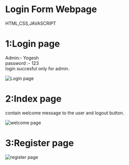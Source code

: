 # Login Form Webpage
HTML,CSS,JAVASCRIPT

# 1:Login page
Admin:- Yogesh <br>
password :- 123 <br>
login succesful only for admin. <br>

![Login page](https://user-images.githubusercontent.com/100685912/178744885-45b53d62-ce37-41d3-8f1f-66d6223e38ce.PNG)

# 2:Index page
contain welcome message to the user and logout button.

![welcome page](https://user-images.githubusercontent.com/100685912/178744992-88f51232-3ceb-4fba-b4c0-40965bfabfb9.PNG)

# 3:Register page

![register page](https://user-images.githubusercontent.com/100685912/178745082-44b24fed-38a7-4f85-bc50-846cd8d0af0b.PNG)





